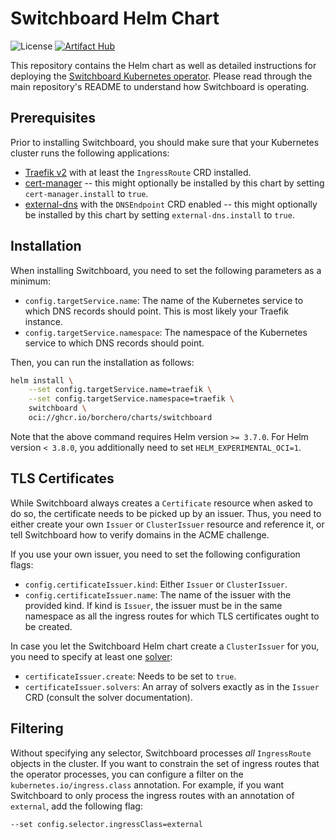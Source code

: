 # Switchboard Helm Chart

![License](https://img.shields.io/github/license/borchero/switchboard-chart)
[![Artifact Hub](https://img.shields.io/endpoint?url=https://artifacthub.io/badge/repository/switchboard)](https://artifacthub.io/packages/search?repo=switchboard)

This repository contains the Helm chart as well as detailed instructions for deploying the
[Switchboard Kubernetes operator](https://github.com/borchero/switchboard). Please read through the
main repository's README to understand how Switchboard is operating.

## Prerequisites

Prior to installing Switchboard, you should make sure that your Kubernetes cluster runs the
following applications:

- [Traefik v2](https://github.com/traefik/traefik) with at least the `IngressRoute` CRD installed.
- [cert-manager](https://cert-manager.io) -- this might optionally be installed by this chart by
  setting `cert-manager.install` to `true`.
- [external-dns](https://github.com/kubernetes-sigs/external-dns) with the `DNSEndpoint` CRD
  enabled -- this might optionally be installed by this chart by setting `external-dns.install` to
  `true`.

## Installation

When installing Switchboard, you need to set the following parameters as a minimum:

- `config.targetService.name`: The name of the Kubernetes service to which DNS records should
  point. This is most likely your Traefik instance.
- `config.targetService.namespace`: The namespace of the Kubernetes service to which DNS records
  should point.

Then, you can run the installation as follows:

```bash
helm install \
    --set config.targetService.name=traefik \
    --set config.targetService.namespace=traefik \
    switchboard \
    oci://ghcr.io/borchero/charts/switchboard
```

Note that the above command requires Helm version `>= 3.7.0`. For Helm version `< 3.8.0`, you
additionally need to set `HELM_EXPERIMENTAL_OCI=1`.

## TLS Certificates

While Switchboard always creates a `Certificate` resource when asked to do so, the certificate
needs to be picked up by an issuer. Thus, you need to either create your own `Issuer` or
`ClusterIssuer` resource and reference it, or tell Switchboard how to verify domains in the ACME
challenge.

If you use your own issuer, you need to set the following configuration flags:

- `config.certificateIssuer.kind`: Either `Issuer` or `ClusterIssuer`.
- `config.certificateIssuer.name`: The name of the issuer with the provided kind. If kind is
  `Issuer`, the issuer must be in the same namespace as all the ingress routes for which TLS
  certificates ought to be created.

In case you let the Switchboard Helm chart create a `ClusterIssuer` for you, you need to specify at
least one [solver](https://cert-manager.io/docs/configuration/acme/#configuration):

- `certificateIssuer.create`: Needs to be set to `true`.
- `certificateIssuer.solvers`: An array of solvers exactly as in the `Issuer` CRD (consult the
  solver documentation).

## Filtering

Without specifying any selector, Switchboard processes _all_ `IngressRoute` objects in the cluster.
If you want to constrain the set of ingress routes that the operator processes, you can configure a
filter on the `kubernetes.io/ingress.class` annotation. For example, if you want Switchboard to
only process the ingress routes with an annotation of `external`, add the following flag:

```bash
--set config.selector.ingressClass=external
```
